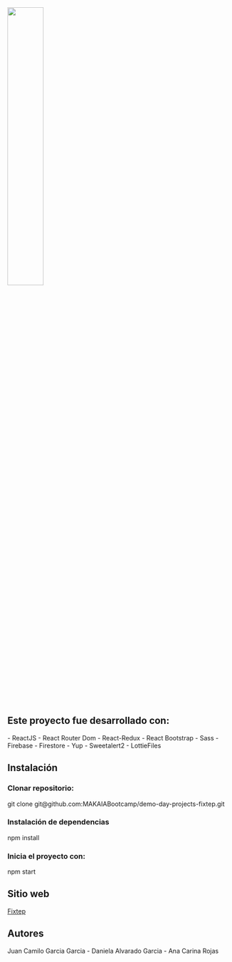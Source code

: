 <img src="https://user-images.githubusercontent.com/96261554/206931678-72ca6d04-d225-4e26-b9ae-5edbc7b818a4.png" width="40%">
<h2>Este proyecto fue desarrollado con: </h2>
-  ReactJS
-  React Router Dom
-  React-Redux
-  React Bootstrap
-  Sass
-  Firebase
-  Firestore
-  Yup
-  Sweetalert2
-  LottieFiles

<h2>Instalación </h2>
<h3>Clonar repositorio: </h3>
<div> git clone git@github.com:MAKAIABootcamp/demo-day-projects-fixtep.git</div>

<h3>Instalación de dependencias </h3>
<div> npm install </div>

<h3>Inicia el proyecto con: </h3>
<div> npm start </div>

<h2>Sitio web </h2>
<a href="https://fir-day-52dd7.web.app/">Fixtep</a>
<h2>Autores </h2>
<div> Juan Camilo Garcia Garcia - Daniela Alvarado Garcia - Ana Carina Rojas </div>

